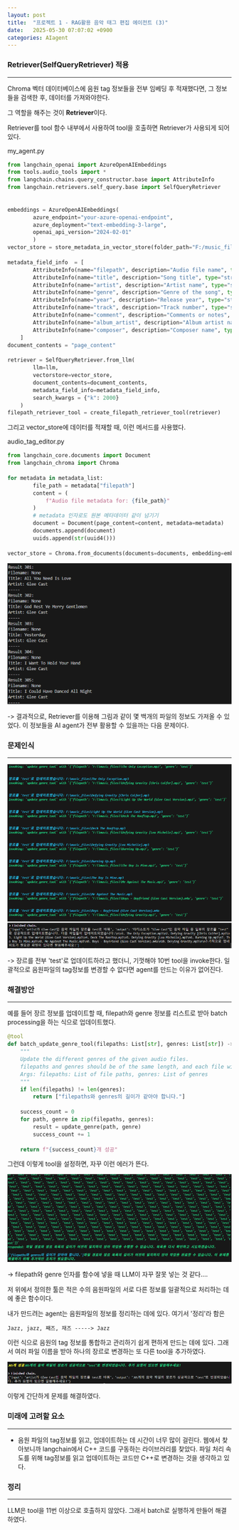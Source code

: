 ```yaml
---
layout: post
title:  "프로젝트 1 - RAG활용 음악 태그 편집 에이전트 (3)"
date:   2025-05-30 07:07:02 +0900
categories: AIagent
---
```


### Retriever(SelfQueryRetriever) 적용
---

Chroma 벡터 데이터베이스에 음원 tag 정보들을 전부 임베딩 후 적재했다면, 그 정보들을 검색한 후, 데이터를 가져와야한다. 

그 역할을 해주는 것이 **Retriever**이다. 

Retriever를 tool 함수 내부에서 사용하여 tool을 호출하면 Retriever가 사용되게 되어있다. 

my_agent.py
```python
from langchain_openai import AzureOpenAIEmbeddings
from tools.audio_tools import *
from langchain.chains.query_constructor.base import AttributeInfo
from langchain.retrievers.self_query.base import SelfQueryRetriever


embeddings = AzureOpenAIEmbeddings(
        azure_endpoint="your-azure-openai-endpoint",
        azure_deployment="text-embedding-3-large",
        openai_api_version="2024-02-01"
        )
vector_store = store_metadata_in_vector_store(folder_path="F:/music_files", embeddings=embeddings)

metadata_field_info  = [
        AttributeInfo(name="filepath", description="Audio file name", type="string"),
        AttributeInfo(name="title", description="Song title", type="string"),
        AttributeInfo(name="artist", description="Artist name", type="string"),
        AttributeInfo(name="genre", description="Genre of the song", type="string"),
        AttributeInfo(name="year", description="Release year", type="string"),
        AttributeInfo(name="track", description="Track number", type="string"),
        AttributeInfo(name="comment", description="Comments or notes", type="string"),
        AttributeInfo(name="album_artist", description="Album artist name", type="string"),
        AttributeInfo(name="composer", description="Composer name", type="string"),
    ]
document_contents = "page_content"

retriever = SelfQueryRetriever.from_llm(
        llm=llm,
        vectorstore=vector_store,
        document_contents=document_contents,
        metadata_field_info=metadata_field_info,
        search_kwargs = {"k": 2000}
    )
filepath_retriever_tool = create_filepath_retriever_tool(retriever)
```

그리고 vector_store에 데이터를 적재할 때, 이런 메서드를 사용했다.

audio_tag_editor.py
```python
from langchain_core.documents import Document
from langchain_chroma import Chroma

for metadata in metadata_list:
        file_path = metadata["filepath"]
        content = (
            f"Audio file metadata for: {file_path}"
        )
        # metadata 인자로도 원본 메타데이터 같이 넘기기
        document = Document(page_content=content, metadata=metadata)
        documents.append(document)
        uuids.append(str(uuid4()))

vector_store = Chroma.from_documents(documents=documents, embedding=embeddings)
```

![몇 백개의 파일정보도 성공적으로 가져왔다.](../assets/20250530070731.png)

-> 결과적으로, Retriever를 이용해 그림과 같이 몇 백개의 파일의 정보도 가져올 수 있었다. 이 정보들을 AI agent가 전부 활용할 수 있을까는 다음 문제이다.


### 문제인식
---

![](../assets/20250602062125.png)
![](../assets/20250602062144.png)

-> 장르를 전부 'test'로 업데이트하라고 했더니, 기껏해야 10번 tool을 invoke한다. 일괄적으로 음원파일의 tag정보를 변경할 수 없다면 agent를 만드는 이유가 없어진다.


### 해결방안
---

예를 들어 장르 정보를 업데이트할 때, filepath와 genre 정보를 리스트로 받아 batch processing을 하는 식으로 업데이트했다. 

```python
@tool
def batch_update_genre_tool(filepaths: List[str], genres: List[str]) -> str:
    """
    Update the different genres of the given audio files.
    filepaths and genres should be of the same length, and each file will be updated with the corresponding genre.
    Args: filepaths: List of file paths, genres: List of genres
    """
    if len(filepaths) != len(genres):
        return ["filepaths와 genres의 길이가 같아야 합니다."]
    
    success_count = 0
    for path, genre in zip(filepaths, genres):
        result = update_genre(path, genre)
        success_count += 1
        
    return f"{success_count}개 성공"
```

그런데 이렇게 tool을 설정하면, 자꾸 이런 에러가 뜬다. 

![](../assets/20250602065657.png)

-> filepath와 genre 인자를 함수에 넣을 때 LLM이 자꾸 잘못 넣는 것 같다....

저 위에서 정의한 툴은 적은 수의 음원파일의 서로 다른 정보를 일괄적으로 처리하는 데에 좋은 함수이다. 

내가 만드려는 agent는 음원파일의 정보를 정리하는 데에 있다. 여기서 '정리'라 함은 
```
Jazz, jazz, 째즈, 재즈 -----> Jazz
```
이런 식으로 음원의 tag 정보를 통합하고 관리하기 쉽게 편하게 만드는 데에 있다. 그래서 여러 파일 이름을 받아 하나의 장르로 변경하는 또 다른 tool을 추가하였다. 

![](../assets/20250602071412.png)

이렇게 간단하게 문제를 해결하였다.



### 미래에 고려할 요소
---

 - 음원 파일의 tag정보를 읽고, 업데이트하는 데 시간이 너무 많이 걸린다. 웹에서 찾아보니까 langchain에서 C++ 코드를 구동하는 라이브러리를 찾았다. 파일 처리 속도를 위해 tag정보를 읽고 업데이트하는 코드만 C++로 변경하는 것을 생각하고 있다. 


### 정리
---

LLM은 tool을 11번 이상으로 호출하지 않았다. 그래서 batch로 실행하게 만들어 해결하였다.